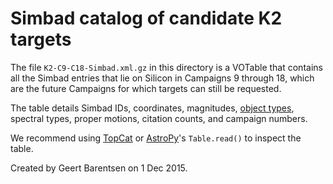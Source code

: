 # Simbad catalog of candidate K2 targets

The file `K2-C9-C18-Simbad.xml.gz` in this directory is a VOTable
that contains all the Simbad entries that lie on Silicon 
in Campaigns 9 through 18, which are the future Campaigns for which
targets can still be requested.

The table details Simbad IDs, coordinates, magnitudes, [object types](http://simbad.u-strasbg.fr/simbad/sim-display?data=otypes),
spectral types, proper motions, citation counts, and campaign numbers.

We recommend using [TopCat](http://www.star.bristol.ac.uk/~mbt/topcat/)
or [AstroPy](http://www.astropy.org)'s `Table.read()` to inspect the table.

Created by Geert Barentsen on 1 Dec 2015.
